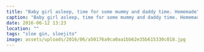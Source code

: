```yaml
---
title: "Baby girl asleep, time for some mummy and daddy time. Homemade"
caption: "Baby girl asleep, time for some mummy and daddy time. Homemade"
date: 2016-06-12 13:23
location: ""
tags: "sloe gin, sloejito"
image: assets/uploads/2016/06/a50176a9ca0aa1bb62e35b615330c018.jpg
---
```

